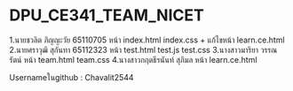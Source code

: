# DPU_CE341_TEAM_NICET
1.นายชวลิต ภิญญะวัย 65110705 หน้า index.html index.css + แก้ไขหน้า learn.ce.html
2.นายศราวุฒิ สุกันทา 65112323 หน้า test.html test.js test.css
3.นางสาวมาริยา วรรณรัตน์ หน้า team.html team.css
4.นางสาวกฤตธีรนันท์ สุภิมล หน้า learn.ce.html

Usernameในgithub : Chavalit2544

